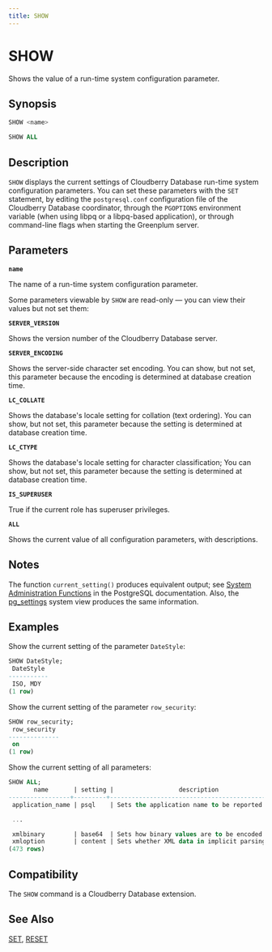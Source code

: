 ```yaml
---
title: SHOW
---
```


# SHOW

Shows the value of a run-time system configuration parameter.

## Synopsis

```sql
SHOW <name>

SHOW ALL
```

## Description

`SHOW` displays the current settings of Cloudberry Database run-time system configuration parameters. You can set these parameters with the `SET` statement, by editing the `postgresql.conf` configuration file of the Cloudberry Database coordinator, through the `PGOPTIONS` environment variable (when using libpq or a libpq-based application), or through command-line flags when starting the Greenplum server.


## Parameters

**`name`**

The name of a run-time system configuration parameter.

Some parameters viewable by `SHOW` are read-only — you can view their values but not set them:

**`SERVER_VERSION`**

Shows the version number of the Cloudberry Database server.

**`SERVER_ENCODING`**

Shows the server-side character set encoding. You can show, but not set, this parameter because the encoding is determined at database creation time.

**`LC_COLLATE`**

Shows the database's locale setting for collation (text ordering). You can show, but not set, this parameter because the setting is determined at database creation time.

**`LC_CTYPE`**

Shows the database's locale setting for character classification; You can show, but not set, this parameter because the setting is determined at database creation time.

**`IS_SUPERUSER`**

True if the current role has superuser privileges.

**`ALL`**

Shows the current value of all configuration parameters, with descriptions.

## Notes

The function `current_setting()` produces equivalent output; see [System Administration Functions](https://www.postgresql.org/docs/12/functions-admin.html) in the PostgreSQL documentation. Also, the [pg_settings](https://www.postgresql.org/docs/12/view-pg-settings.html) system view produces the same information.

## Examples

Show the current setting of the parameter `DateStyle`:

```sql
SHOW DateStyle;
 DateStyle
-----------
 ISO, MDY
(1 row)
```

Show the current setting of the parameter `row_security`:

```sql
SHOW row_security;
 row_security
--------------
 on
(1 row)
```

Show the current setting of all parameters:

```sql
SHOW ALL;
       name       | setting |                  description
-----------------+---------+----------------------------------------------------
 application_name | psql    | Sets the application name to be reported in sta...

 ...

 xmlbinary        | base64  | Sets how binary values are to be encoded in XML.
 xmloption        | content | Sets whether XML data in implicit parsing and s...
(473 rows)
```

## Compatibility

The `SHOW` command is a Cloudberry Database extension.

## See Also

[SET](/docs/sql-stmts/sql-stmt-set.md), [RESET](/docs/sql-stmts/sql-stmt-reset.md)
